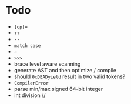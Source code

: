# Todo
- `[op]=`
- `++`
- `--`
- `match case`
- `~`
- `>>>`
- brace level aware scanning
- generate AST and then optimize / compile
- should `0xDEADyield` result in two valid tokens?
- `CompilerError`
- parse min/max signed 64-bit integer
- int division //
